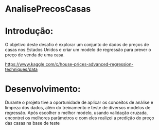 # AnalisePrecosCasas

# Introdução:
O objetivo deste desafio é explorar um conjunto de dados de preços de casas nos Estados Unidos e criar um modelo de regressão para prever o preço de venda de uma casa.

https://www.kaggle.com/c/house-prices-advanced-regression-techniques/data

# Desenvolvimento:
Durante o projeto tive a oportunidade de aplicar os conceitos de análise e limpeza dos dados, além do treinamento e teste de diversos modelos de regressão. Após escolher o melhor modelo, usando validação cruzada, encontrei os melhores parâmetros e com eles realizei a predição do preço das casas na base de teste
